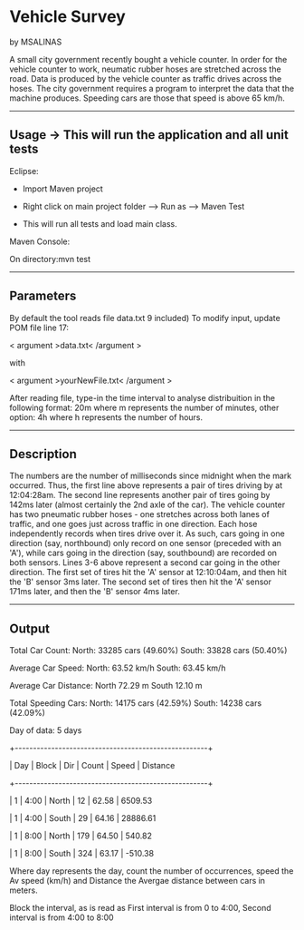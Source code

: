 Vehicle Survey
========

by MSALINAS

A small city government recently bought a vehicle counter. In order for the vehicle counter to work, neumatic rubber hoses are stretched across the road. Data is produced by the vehicle counter as traffic drives across the hoses.  The city government requires a program to interpret the data that the machine produces. Speeding cars are those that speed is above 65 km/h.  


--------------------------
Usage -> This will run the application and all unit tests
-------------------------

Eclipse: 
- Import Maven project 

- Right click on main project folder --> Run as --> Maven Test 

- This will run all tests and load main class. 


Maven Console: 

On directory:mvn test 

-------------------------
Parameters
-------------------------

By default the tool reads file data.txt 9 included)
To modify input, update POM file line 17: 

< argument >data.txt< /argument >

with 

< argument >yourNewFile.txt< /argument >


After reading file, type-in the time interval 
to analyse distribuition in the following format:  20m  where m represents the number of minutes, other option: 4h where h represents the number of hours. 



-------------------------
Description
-------------------------

The numbers are the number of milliseconds since midnight when the mark occurred. Thus, the first line above represents a pair of tires driving by at 12:04:28am. The second line represents another pair of tires going by 142ms later (almost certainly the 2nd axle of the car).
The vehicle counter has two pneumatic rubber hoses - one stretches across both lanes of traffic, and one goes just across traffic in one direction. Each hose independently records when tires drive over it. As such, cars going in one direction (say, northbound) only record on one sensor (preceded with an 'A'), while cars going in the direction (say, southbound) are recorded on both sensors. Lines 3-6 above represent a second car going in the other direction. The first set of tires hit the 'A' sensor at 12:10:04am, and then hit the 'B' sensor 3ms later. The second set of tires then hit the 'A' sensor 171ms later, and then the 'B' sensor 4ms later.

-------------------------
Output
-------------------------

Total Car Count:
North: 33285 cars (49.60%) South: 33828 cars  (50.40%) 

Average Car Speed:
North: 63.52 km/h South: 63.45 km/h

Average Car Distance:
North 72.29 m South 12.10 m

Total Speeding Cars:
North: 14175 cars (42.59%)  South: 14238 cars (42.09%) 

Day of data: 5 days


+-----------------------------------------------------+

| Day  | Block  |   Dir  | Count  |  Speed | Distance 

+-----------------------------------------------------+

| 1    | 4:00  | North  | 12     | 62.58  | 6509.53 

| 1    | 4:00  | South  | 29     | 64.16  | 28886.61 

| 1    | 8:00  | North  | 179    | 64.50  | 540.82 

| 1    | 8:00  | South  | 324    | 63.17  | -510.38 



Where day represents the day, count the number of occurrences, 
speed the Av speed (km/h) and Distance the Avergae distance between cars in meters. 

Block the interval, as is read as
First interval is from 0 to 4:00, 
Second interval is from 4:00 to 8:00
